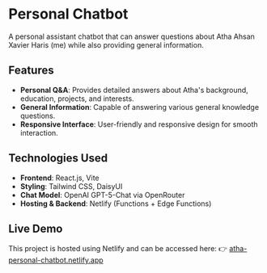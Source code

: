 # Personal Chatbot

A personal assistant chatbot that can answer questions about Atha Ahsan Xavier Haris (me) while also providing general information.

## Features

- **Personal Q&A**: Provides detailed answers about Atha's background, education, projects, and interests.
- **General Information**: Capable of answering various general knowledge questions.
- **Responsive Interface**: User-friendly and responsive design for smooth interaction.

## Technologies Used

- **Frontend**: React.js, Vite
- **Styling**: Tailwind CSS, DaisyUI
- **Chat Model**: OpenAI GPT-5-Chat via OpenRouter
- **Hosting & Backend**: Netlify (Functions + Edge Functions)

## Live Demo

This project is hosted using Netlify and can be accessed here:
👉 [atha-personal-chatbot.netlify.app](https://atha-personal-chatbot.netlify.app/)